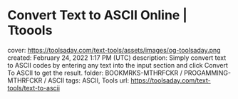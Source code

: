 # Convert Text to ASCII Online | Ttoools

cover: https://toolsaday.com/text-tools/assets/images/og-toolsaday.png
created: February 24, 2022 1:17 PM (UTC)
description: Simply convert text to ASCII codes by entering any text into the input section and click Convert To ASCII to get the result.
folder: BOOKMRKS-MTHRFCKR / PROGAMMING-MTHRFCKR / ASCII
tags: ASCII, Tools
url: https://toolsaday.com/text-tools/text-to-ascii